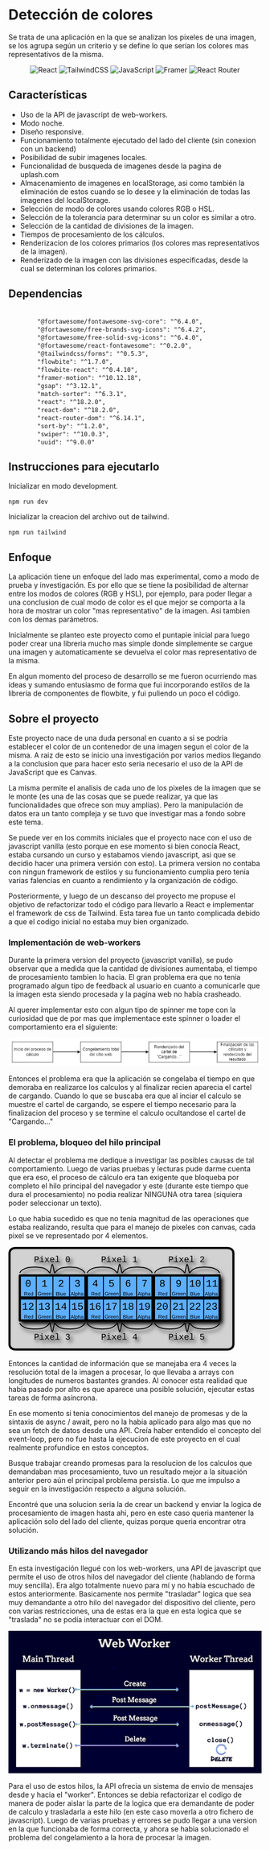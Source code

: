 # Detección de colores

Se trata de una aplicación en la que se analizan los pixeles de una imagen, se los agrupa según un criterio y se define lo que serían los colores mas representativos de la misma.
    <p align="center">
![React](https://img.shields.io/badge/React-20232A?style=for-the-badge&logo=react&logoColor=61DAFB)
![TailwindCSS](https://img.shields.io/badge/tailwindcss-%2338B2AC.svg?style=for-the-badge&logo=tailwind-css&logoColor=white)
![JavaScript](https://img.shields.io/badge/javascript-%23323330.svg?style=for-the-badge&logo=javascript&logoColor=%23F7DF1E)
![Framer](https://img.shields.io/badge/Framer-black?style=for-the-badge&logo=framer&logoColor=blue)
![React Router](https://img.shields.io/badge/React_Router-CA4245?style=for-the-badge&logo=react-router&logoColor=white)

## Características

- Uso de la API de javascript de web-workers.
- Modo noche.
- Diseño responsive.
- Funcionamiento totalmente ejecutado del lado del cliente (sin conexion con un backend)
- Posibilidad de subir imagenes locales.
- Funcionalidad de busqueda de imagenes desde la pagina de uplash.com
- Almacenamiento de imagenes en localStorage, asi como también la eliminación de estos cuando se lo desee y la eliminación de todas las imagenes del localStorage.
- Selección de modo de colores usando colores RGB o HSL.
- Selección de la tolerancia para determinar su un color es similar a otro.
- Selección de la cantidad de divisiones de la imagen.
- Tiempos de procesamiento de los cálculos.
- Renderizacion de los colores primarios (los colores mas representativos de la imagen).
- Renderizado de la imagen con las divisiones especificadas, desde la cual se determinan los colores primarios.

## Dependencias

```

		"@fortawesome/fontawesome-svg-core": "^6.4.0",
		"@fortawesome/free-brands-svg-icons": "^6.4.2",
		"@fortawesome/free-solid-svg-icons": "^6.4.0",
		"@fortawesome/react-fontawesome": "^0.2.0",
		"@tailwindcss/forms": "^0.5.3",
		"flowbite": "^1.7.0",
		"flowbite-react": "^0.4.10",
		"framer-motion": "^10.12.18",
		"gsap": "^3.12.1",
		"match-sorter": "^6.3.1",
		"react": "^18.2.0",
		"react-dom": "^18.2.0",
		"react-router-dom": "^6.14.1",
		"sort-by": "^1.2.0",
		"swiper": "^10.0.3",
		"uuid": "^9.0.0"
```

## Instrucciones para ejecutarlo

Inicializar en modo development.

```
npm run dev
```

Inicializar la creacion del archivo out de tailwind.

```
npm run tailwind
```

## Enfoque

La aplicación tiene un enfoque del lado mas experimental, como a modo de prueba y investigación. Es por ello que se tiene la posibilidad de alternar entre los modos de colores (RGB y HSL), por ejemplo, para poder llegar a una conclusion de cual modo de color es el que mejor se comporta a la hora de mostrar un color "mas representativo" de la imagen. Asi tambien con los demas parámetros.

Inicialmente se planteo este proyecto como el puntapie inicial para luego poder crear una libreria mucho mas simple donde simplemente se cargue una imagen y automaticamente se devuelva el color mas representativo de la misma.

En algun momento del proceso de desarrollo se me fueron ocurriendo mas ideas y sumando entusiasmo de forma que fui incorporando estilos de la libreria de componentes de flowbite, y fui puliendo un poco el código.

## Sobre el proyecto

Este proyecto nace de una duda personal en cuanto a si se podria establecer el color de un contenedor de una imagen segun el color de la misma. A raiz de esto se inicio una investigación por varios medios llegando a la conclusion que para hacer esto seria necesario el uso de la API de JavaScript que es Canvas.

La misma permite el analisis de cada uno de los pixeles de la imagen que se le monte (es una de las cosas que se puede realizar, ya que las funcionalidades que ofrece son muy amplias). Pero la manipulación de datos era un tanto compleja y se tuvo que investigar mas a fondo sobre este tema.

Se puede ver en los commits iniciales que el proyecto nace con el uso de javascript vanilla (esto porque en ese momento si bien conocía React, estaba cursando un curso y estabamos viendo javascript, asi que se decidio hacer una primera versión con esto). La primera version no contaba con ningun framework de estilos y su funcionamiento cumplia pero tenia varias falencias en cuanto a rendimiento y la organización de código.

Posteriormente, y luego de un descanso del proyecto me propuse el objetivo de refactorizar todo el código para llevarlo a React e implementar el framework de css de Tailwind. Esta tarea fue un tanto complicada debido a que el codigo inicial no estaba muy bien organizado.

### Implementación de web-workers

Durante la primera version del proyecto (javascript vanilla), se pudo observar que a medida que la cantidad de divisiones aumentaba, el tiempo de procesamiento tambien lo hacia. El gran problema era que no tenia programado algun tipo de feedback al usuario en cuanto a comunicarle que la imagen esta siendo procesada y la pagina web no había crasheado.

Al querer implementar esto con algun tipo de spinner me tope con la curiosidad que de por mas que implementace este spinner o loader el comportamiento era el siguiente:

![Diagrama representativa del problema](image.png)

Entonces el problema era que la aplicación se congelaba el tiempo en que demoraba en realizarce los calculos y al finalizar recien aparecia el cartel de cargando. Cuando lo que se buscaba era que al inciar el calculo se muestre el cartel de cargando, se espere el tiempo necesario para la finalizacion del proceso y se termine el calculo ocultandose el cartel de "Cargando..."

### El problema, bloqueo del hilo principal

Al detectar el problema me dedique a investigar las posibles causas de tal comportamiento. Luego de varias pruebas y lecturas pude darme cuenta que era eso, el proceso de cálculo era tan exigente que bloqueba por completo el hilo principal del navegador y este (durante este tiempo que dura el procesamiento) no podia realizar NINGUNA otra tarea (siquiera poder seleccionar un texto).

Lo que habia sucedido es que no tenia magnitud de las operaciones que estaba realizando, resulta que para el manejo de pixeles con canvas, cada pixel se ve representado por 4 elementos.

![Diagrama de los pixeles segun canvas](image-1.png)

Entonces la cantidad de información que se manejaba era 4 veces la resolución total de la imagen a procesar, lo que llevaba a arrays con longitudes de numeros bastantes grandes. Al conocer esta realidad que habia pasado por alto es que aparece una posible solución, ejecutar estas tareas de forma asíncrona.

En ese momento si tenia conocimientos del manejo de promesas y de la sintaxis de async / await, pero no la habia aplicado para algo mas que no sea un fetch de datos desde una API. Creía haber entendido el concepto del event-loop, pero no fue hasta la ejecucion de este proyecto en el cual realmente profundice en estos conceptos.

Busque trabajar creando promesas para la resolucion de los calculos que demandaban mas procesamiento, tuvo un resultado mejor a la situación anterior pero aún el principal problema persistia. Lo que me impulso a seguir en la investigación respecto a alguna solución.

Encontré que una solucion seria la de crear un backend y enviar la logica de procesamiento de imagen hasta ahi, pero en este caso queria mantener la aplicación solo del lado del cliente, quizas porque queria encontrar otra solución.

### Utilizando más hilos del navegador

En esta investigación llegué con los web-workers, una API de javascript que permite el uso de otros hilos del navegador del cliente (hablando de forma muy sencilla). Era algo totalmente nuevo para mí y no habia escuchado de estos anteriormente. Basicamente nos permite "trasladar" logica que sea muy demandante a otro hilo del navegador del dispositivo del cliente, pero con varias restricciones, una de estas era la que en esta logica que se "traslada" no se podía interactuar con el DOM.

![Esquema de funcionamiento de trabajo con web-workers](image-2.png)

Para el uso de estos hilos, la API ofrecia un sistema de envio de mensajes desde y hacia el "worker". Entonces se debia refactorizar el codigo de manera de poder aislar la parte de la logica que era demandante de poder de calculo y trasladarla a este hilo (en este caso moverla a otro fichero de javascript). Luego de varias pruebas y errores se pudo llegar a una version en la que funcionaba de forma correcta, y ahora se habia solucionado el problema del congelamiento a la hora de procesar la imagen.
